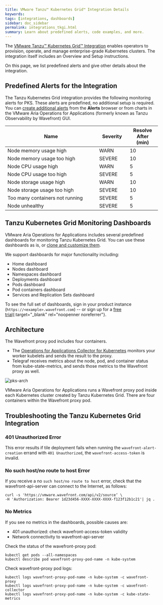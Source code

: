 ```yaml
---
title: VMware Tanzu™ Kubernetes Grid™ Integration Details
keywords:
tags: [integrations, dashboards]
sidebar: doc_sidebar
permalink: integrations_tkgi.html
summary: Learn about predefined alerts, code examples, and more.
---
```

The [VMware Tanzu™ Kubernetes Grid™ Integration](tkgi.html) enables operators to provision, operate, and manage enterprise-grade Kubernetes clusters. The integration itself includes an Overview and Setup instructions.

On this page, we list predefined alerts and give other details about the integration.

## Predefined Alerts for the Integration

The Tanzu Kubernetes Grid integration provides the following monitoring alerts for PKS. These alerts are predefined, no additional setup is required. You can [create additional alerts](alerts_manage.html) from the **Alerts** browser or from charts in the VMware Aria Operations for Applications (formerly known as Tanzu Observability by Wavefront) GUI.

<table>
<tbody>
<thead>
<tr><th width="60%">Name</th><th width="20%">Severity</th><th width="20%">Resolve After (min)</th></tr>
</thead>
<tr>
<td>Node memory usage high</td>
<td>WARN</td>
<td>10</td></tr>
<tr>
<td>Node memory usage too high</td>
<td>SEVERE</td>
<td>10</td></tr>
<tr>
<td>Node CPU usage high</td>
<td>WARN</td>
<td>5</td></tr>
<tr>
<td>Node CPU usage too high</td>
<td>SEVERE</td>
<td>5</td></tr>
<tr>
<td>Node storage usage high</td>
<td>WARN</td>
<td>10</td></tr>
<tr>
<td>Node storage usage too high</td>
<td>SEVERE</td>
<td>10</td></tr>
<tr>
<td>Too many containers not running</td>
<td>SEVERE</td>
<td>5</td></tr>
<tr>
<td>Node unhealthy</td>
<td>SEVERE</td>
<td>5</td></tr>
</tbody>
</table>


## Tanzu Kubernetes Grid Monitoring Dashboards

VMware Aria Operations for Applications includes several predefined dashboards for monitoring Tanzu Kubernetes Grid. You can use these dashboards as is, or [clone and customize them](ui_dashboards.html).

We support dashboards for major functionality including:
* Home dashboard
* Nodes dashboard
* Namespaces dashboard
* Deployments dashboard
* Pods dashboard
* Pod containers dashboard
* Services and Replication Sets dashboard

To see the full set of dashboards, sign in your product instance (`https://<example>.wavefront.com`) -- or sign up for a [free trial](http://wavefront.com/sign-up/?utm_source=docs.vmware.com&utm_medium=referral&utm_campaign=docs-front-page){:target="_blank" rel="noopenner noreferrer"}.


## Architecture

The Wavefront proxy pod includes four containers.
* The [Operations for Applications Collector for Kubernetes](https://github.com/wavefrontHQ/observability-for-kubernetes) monitors your worker kubelets and sends the result to the proxy.
* Telegraf receives metrics about the node, pod, and container status from kube-state-metrics, and sends those metrics to the Wavefront proxy as well.

![pks-arch](images/pks-architecture-rev.png)

VMware Aria Operations for Applications runs a Wavefront proxy pod inside each Kubernetes cluster created by Tanzu Kubernetes Grid. There are four containers within the Wavefront proxy pod.


## Troubleshooting the Tanzu Kubernetes Grid Integration

### 401 Unauthorized Error

This error results if tile deployment fails when running the `wavefront-alert-creation` errand with `401 Unauthorized`, the `wavefront-access-token` is invalid.

### No such host/no route to host Error

If you receive a no `such host/no route to host` error, check that the wavefront-api-server can connect to the Internet, as follows:

```
curl -s 'https://vmware.wavefront.com/api/v2/source‘ \
-H 'Authorization: Bearer 1d23d456-XXXX-XXXX-XXXX-f123f12b1c21'| jq .
```
### No Metrics

If you see  no metrics in the dashboards, possible causes are:
- 401 unauthorized: check wavefront-access-token validity
- Network connectivity to wavefront-api-server

Check the status of the wavefront-proxy pod:
```
kubectl get pods --all-namespaces
kubectl describe pod wavefront-proxy-pod-name -n kube-system
```

Check wavefront-proxy pod logs:
```
kubectl logs wavefront-proxy-pod-name -n kube-system -c wavefront-proxy
kubectl logs wavefront-proxy-pod-name -n kube-system -c wavefront-collector
kubectl logs wavefront-proxy-pod-name -n kube-system -c kube-state-metrics
```
